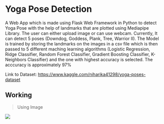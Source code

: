 # Yoga Pose Detection
A Web App which is made using Flask Web Framework in Python to detect Yoga Pose with the help of landmarks that are plotted using Mediapipe Library. The user can either upload image or can use webcam.
Currently, It can detect 5 poses (Downdog, Goddess, Plank, Tree, Warrior II).
The Model is trained by storing the landmarks on the images in a csv file which is then passed to 5 different maching learning algorithms (Logistic Regression, Ridge Classifier, Random Forest Classifier, Gradient Boosting Classifier, K-Neighbors Classifier) and the one with highest accuracy is selected. 
The acccuracy is approximately 97%

Link to Dataset: https://www.kaggle.com/niharika41298/yoga-poses-dataset
## Working
> Using Image

![](https://i.imgur.com/dUnnIR8.gif)
